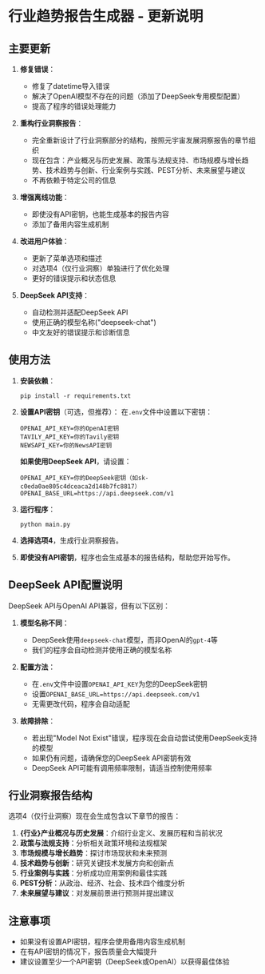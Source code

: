 # 行业趋势报告生成器 - 更新说明

## 主要更新

1. **修复错误**：
   - 修复了datetime导入错误
   - 解决了OpenAI模型不存在的问题（添加了DeepSeek专用模型配置）
   - 提高了程序的错误处理能力

2. **重构行业洞察报告**：
   - 完全重新设计了行业洞察部分的结构，按照元宇宙发展洞察报告的章节组织
   - 现在包含：产业概况与历史发展、政策与法规支持、市场规模与增长趋势、技术趋势与创新、行业案例与实践、PEST分析、未来展望与建议
   - 不再依赖于特定公司的信息

3. **增强离线功能**：
   - 即使没有API密钥，也能生成基本的报告内容
   - 添加了备用内容生成机制

4. **改进用户体验**：
   - 更新了菜单选项和描述
   - 对选项4（仅行业洞察）单独进行了优化处理
   - 更好的错误提示和状态信息

5. **DeepSeek API支持**：
   - 自动检测并适配DeepSeek API
   - 使用正确的模型名称("deepseek-chat")
   - 中文友好的错误提示和诊断信息

## 使用方法

1. **安装依赖**：
   ```
   pip install -r requirements.txt
   ```

2. **设置API密钥**（可选，但推荐）：
   在`.env`文件中设置以下密钥：
   ```
   OPENAI_API_KEY=你的OpenAI密钥
   TAVILY_API_KEY=你的Tavily密钥
   NEWSAPI_KEY=你的NewsAPI密钥
   ```

   **如果使用DeepSeek API**，请设置：
   ```
   OPENAI_API_KEY=你的DeepSeek密钥（如sk-c0eda0ae805c4dceaca2d148b7fc8817）
   OPENAI_BASE_URL=https://api.deepseek.com/v1
   ```

3. **运行程序**：
   ```
   python main.py
   ```

4. **选择选项4**，生成行业洞察报告。

5. **即使没有API密钥**，程序也会生成基本的报告结构，帮助您开始写作。

## DeepSeek API配置说明

DeepSeek API与OpenAI API兼容，但有以下区别：

1. **模型名称不同**：
   - DeepSeek使用`deepseek-chat`模型，而非OpenAI的`gpt-4`等
   - 我们的程序会自动检测并使用正确的模型名称

2. **配置方法**：
   - 在`.env`文件中设置`OPENAI_API_KEY`为您的DeepSeek密钥
   - 设置`OPENAI_BASE_URL=https://api.deepseek.com/v1`
   - 无需更改代码，程序会自动适配

3. **故障排除**：
   - 若出现"Model Not Exist"错误，程序现在会自动尝试使用DeepSeek支持的模型
   - 如果仍有问题，请确保您的DeepSeek API密钥有效
   - DeepSeek API可能有调用频率限制，请适当控制使用频率

## 行业洞察报告结构

选项4（仅行业洞察）现在会生成包含以下章节的报告：

1. **{行业}产业概况与历史发展**：介绍行业定义、发展历程和当前状况
2. **政策与法规支持**：分析相关政策环境和法规框架
3. **市场规模与增长趋势**：探讨市场现状和未来预测
4. **技术趋势与创新**：研究关键技术发展方向和创新点
5. **行业案例与实践**：分析成功应用案例和最佳实践
6. **PEST分析**：从政治、经济、社会、技术四个维度分析
7. **未来展望与建议**：对发展前景进行预测并提出建议

## 注意事项

- 如果没有设置API密钥，程序会使用备用内容生成机制
- 在有API密钥的情况下，报告质量会大幅提升
- 建议设置至少一个API密钥（DeepSeek或OpenAI）以获得最佳体验 